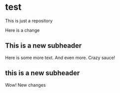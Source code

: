 # test
This is just a repository

Here is a change

## This is a new subheader

Here is some more text. And even more. Crazy sauce!

## this is a new subheader

Wow! New changes